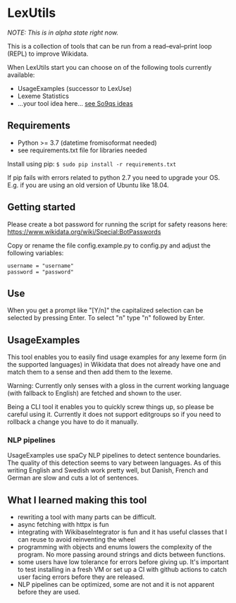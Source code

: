 # LexUtils

*NOTE: This is in alpha state right now.*

This is a collection of tools that can be run from a read–eval–print loop (REPL) to improve Wikidata.

When LexUtils start you can choose on of the following tools currently available:
* UsageExamples (successor to LexUse)
* Lexeme Statistics
* ...your tool idea here... [see So9qs ideas](https://www.wikidata.org/wiki/User:So9q/Tool_ideas) 

## Requirements
* Python >= 3.7 (datetime fromisoformat needed)
* see requirements.txt file for libraries needed

Install using pip:
`$ sudo pip install -r requirements.txt`

If pip fails with errors related to python 2.7 you need to upgrade your OS. E.g. if you are using an old version of Ubuntu like 18.04.

## Getting started
Please create a bot password for running the script for
safety reasons here: https://www.wikidata.org/wiki/Special:BotPasswords

Copy or rename the file config.example.py to config.py and adjust the following
variables:
```
username = "username"
password = "password"
```
## Use
When you get a prompt like "[Y/n]" the capitalized selection can be selected by
pressing Enter. To select "n" type "n" followed by Enter.

## UsageExamples
This tool enables you to easily find usage examples 
for any lexeme form (in the supported languages) in 
Wikidata that does not already have one and match them to a sense 
and then add them to the lexeme.

Warning: Currently only senses with a gloss in the current working 
language (with fallback to English) are fetched and shown to the user.

Being a CLI tool it enables you to quickly screw things up, 
so please be careful using it. Currently it does not support 
editgroups so if you need to 
rollback a change you have to do it manually.

### NLP pipelines
UsageExamples use spaCy NLP pipelines to detect sentence boundaries. 
The quality of this detection seems to vary between languages.
As of this writing English and Swedish work pretty well, 
but Danish, French and German are slow and cuts a lot of sentences.

## What I learned making this tool
* rewriting a tool with many parts can be difficult.
* async fetching with httpx is fun
* integrating with WikibaseIntegrator is fun and it has 
useful classes that I can reuse to avoid reinventing the wheel
* programming with objects and enums lowers the complexity of the program. 
No more passing around strings and dicts between functions.
* some users have low tolerance for errors before giving up. 
It's important to test installing in a fresh VM or set up a CI 
with github actions  to catch user facing errors before they are released.
* NLP pipelines can be optimized, some are not and it is not apparent before they are used.